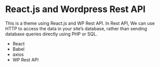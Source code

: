 # React.js and Wordpress Rest API
This is a theme using React.js and WP Rest API. In Rest API, We can use HTTP to access the data in your site’s database, rather than sending database queries directly using PHP or SQL.

* React
* Babel
* axios
* WP Rest API
